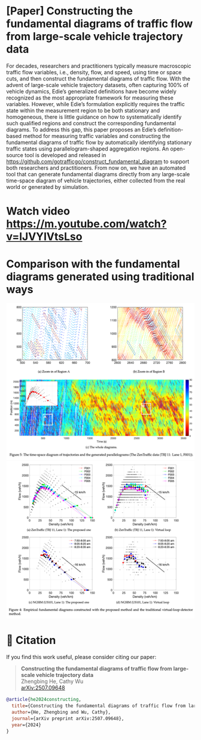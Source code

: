 # [Paper] Constructing the fundamental diagrams of traffic flow from large-scale vehicle trajectory data
For decades, researchers and practitioners typically measure macroscopic traffic flow variables, i.e., density, flow, and speed, using time or space cuts, and then construct the fundamental diagrams of traffic flow. With the advent of large-scale vehicle trajectory datasets, often capturing 100% of vehicle dynamics, Edie’s generalized definitions have become widely recognized as the most appropriate framework for measuring these variables. However, while Edie’s formulation explicitly requires the traffic state within the measurement region to be both stationary and homogeneous, there is little guidance on how to systematically identify such qualified regions and construct the corresponding fundamental diagrams. To address this gap, this paper proposes an Edie’s definition-based method for measuring traffic variables and constructing the fundamental diagrams of traffic flow by automatically identifying stationary traffic states using parallelogram-shaped aggregation regions. An open-source tool is developed and released in https://github.com/gotrafficgo/construct_fundamental_diagram to support both researchers and practitioners. From now on, we have an automated tool that can generate fundamental diagrams directly from any large-scale time-space diagram of vehicle trajectories, either collected from the real world or generated by simulation.

# Watch video https://m.youtube.com/watch?v=lJVYIVtsLso

# Comparison with the fundamental diagrams generated using traditional ways
![Diagram](Animation/txplot.png)
![Diagram](Animation/FD.png)

# 📄 Citation

If you find this work useful, please consider citing our paper:

> **Constructing the fundamental diagrams of traffic flow from large-scale vehicle trajectory data**  
> Zhengbing He, Cathy Wu  
> [arXiv:2507.09648](https://arxiv.org/abs/2507.09648)

```bibtex
@article{he2024constructing,
  title={Constructing the fundamental diagrams of traffic flow from large-scale vehicle trajectory data},
  author={He, Zhengbing and Wu, Cathy},
  journal={arXiv preprint arXiv:2507.09648},
  year={2024}
}
